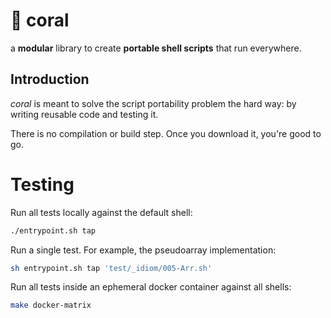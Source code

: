 [#]:# "Copyright (c) Alexandre Gomes Gaigalas <alganet@gmail.com>"
[#]:# "SPDX-License-Identifier: ISC"
🐚 coral
========

a **modular** library to create **portable shell scripts** that run everywhere.

## Introduction

_coral_ is meant to solve the script portability problem the hard way: by writing reusable code and testing it.

There is no compilation or build step. Once you download it, you're good to go.

# Testing

Run all tests locally against the default shell:

```sh
./entrypoint.sh tap
```

Run a single test. For example, the pseudoarray implementation:

```sh
sh entrypoint.sh tap 'test/_idiom/005-Arr.sh'
```

Run all tests inside an ephemeral docker container against all shells:

```sh
make docker-matrix
```

